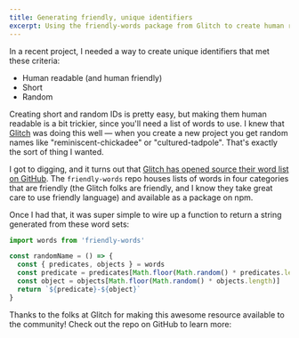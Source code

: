 ```yaml
---
title: Generating friendly, unique identifiers
excerpt: Using the friendly-words package from Glitch to create human readable identifiers.
---
```


In a recent project, I needed a way to create unique identifiers that met these criteria:

- Human readable (and human friendly)
- Short
- Random

Creating short and random IDs is pretty easy, but making them human readable is a bit trickier, since you'll need a list of words to use. I knew that [Glitch](https://glitch.com) was doing this well — when you create a new project you get random names like "reminiscent-chickadee" or "cultured-tadpole". That's exactly the sort of thing I wanted.

I got to digging, and it turns out that [Glitch has opened source their word list on GitHub](https://github.com/FogCreek/friendly-words). The `friendly-words` repo houses lists of words in four categories that are friendly (the Glitch folks are friendly, and I know they take great care to use friendly language) and available as a package on npm.

Once I had that, it was super simple to wire up a function to return a string generated from these word sets:

```js
import words from 'friendly-words'

const randomName = () => {
  const { predicates, objects } = words
  const predicate = predicates[Math.floor(Math.random() * predicates.length)]
  const object = objects[Math.floor(Math.random() * objects.length)]
  return `${predicate}-${object}`
}
```

Thanks to the folks at Glitch for making this awesome resource available to the community! Check out the repo on GitHub to learn more:

<Bookmark url='https://github.com/FogCreek/friendly-words' />
